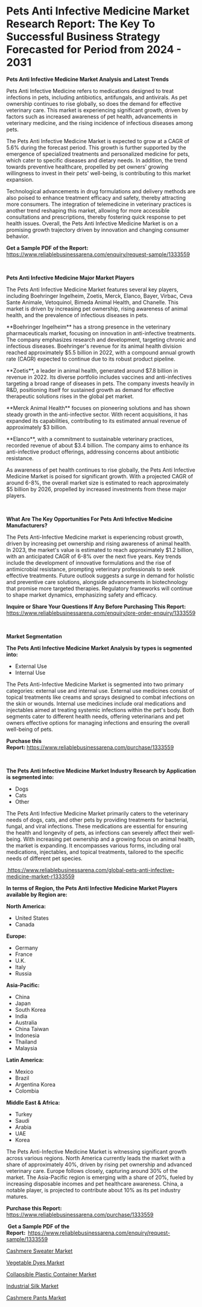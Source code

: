 <p><h1>Pets Anti Infective Medicine Market Research Report: The Key To Successful Business Strategy Forecasted for Period from 2024 - 2031</h1></p><p><strong>Pets Anti Infective Medicine Market Analysis and Latest Trends</strong></p>
<p><p>Pets Anti Infective Medicine refers to medications designed to treat infections in pets, including antibiotics, antifungals, and antivirals. As pet ownership continues to rise globally, so does the demand for effective veterinary care. This market is experiencing significant growth, driven by factors such as increased awareness of pet health, advancements in veterinary medicine, and the rising incidence of infectious diseases among pets.</p><p>The Pets Anti Infective Medicine Market is expected to grow at a CAGR of 5.6% during the forecast period. This growth is further supported by the emergence of specialized treatments and personalized medicine for pets, which cater to specific diseases and dietary needs. In addition, the trend towards preventive healthcare, propelled by pet owners’ growing willingness to invest in their pets' well-being, is contributing to this market expansion.</p><p>Technological advancements in drug formulations and delivery methods are also poised to enhance treatment efficacy and safety, thereby attracting more consumers. The integration of telemedicine in veterinary practices is another trend reshaping this market, allowing for more accessible consultations and prescriptions, thereby fostering quick response to pet health issues. Overall, the Pets Anti Infective Medicine Market is on a promising growth trajectory driven by innovation and changing consumer behavior.</p></p>
<p><strong>Get a Sample PDF of the Report:&nbsp;</strong> <a href="https://www.reliablebusinessarena.com/enquiry/request-sample/1333559?utm_campaign=1841&utm_medium=2&utm_source=Github&utm_content=ia&utm_term=12122024&utm_id=pets-anti-infective-medicine">https://www.reliablebusinessarena.com/enquiry/request-sample/1333559</a></p>
<p>&nbsp;</p>
<p><strong>Pets Anti Infective Medicine Major Market Players</strong></p>
<p><p>The Pets Anti Infective Medicine Market features several key players, including Boehringer Ingelheim, Zoetis, Merck, Elanco, Bayer, Virbac, Ceva Sante Animale, Vetoquinol, Bimeda Animal Health, and Chanelle. This market is driven by increasing pet ownership, rising awareness of animal health, and the prevalence of infectious diseases in pets.</p><p>**Boehringer Ingelheim** has a strong presence in the veterinary pharmaceuticals market, focusing on innovation in anti-infective treatments. The company emphasizes research and development, targeting chronic and infectious diseases. Boehringer's revenue for its animal health division reached approximately $5.5 billion in 2022, with a compound annual growth rate (CAGR) expected to continue due to its robust product pipeline.</p><p>**Zoetis**, a leader in animal health, generated around $7.8 billion in revenue in 2022. Its diverse portfolio includes vaccines and anti-infectives targeting a broad range of diseases in pets. The company invests heavily in R&D, positioning itself for sustained growth as demand for effective therapeutic solutions rises in the global pet market.</p><p>**Merck Animal Health** focuses on pioneering solutions and has shown steady growth in the anti-infective sector. With recent acquisitions, it has expanded its capabilities, contributing to its estimated annual revenue of approximately $3 billion.</p><p>**Elanco**, with a commitment to sustainable veterinary practices, recorded revenue of about $3.4 billion. The company aims to enhance its anti-infective product offerings, addressing concerns about antibiotic resistance.</p><p>As awareness of pet health continues to rise globally, the Pets Anti Infective Medicine Market is poised for significant growth. With a projected CAGR of around 6-8%, the overall market size is estimated to reach approximately $5 billion by 2026, propelled by increased investments from these major players.</p></p>
<p>&nbsp;</p>
<p><strong>What Are The Key Opportunities For Pets Anti Infective Medicine Manufacturers?</strong></p>
<p><p>The Pets Anti-Infective Medicine market is experiencing robust growth, driven by increasing pet ownership and rising awareness of animal health. In 2023, the market's value is estimated to reach approximately $1.2 billion, with an anticipated CAGR of 6-8% over the next five years. Key trends include the development of innovative formulations and the rise of antimicrobial resistance, prompting veterinary professionals to seek effective treatments. Future outlook suggests a surge in demand for holistic and preventive care solutions, alongside advancements in biotechnology that promise more targeted therapies. Regulatory frameworks will continue to shape market dynamics, emphasizing safety and efficacy.</p></p>
<p><strong>Inquire or Share Your Questions If Any Before Purchasing This Report:</strong> <a href="https://www.reliablebusinessarena.com/enquiry/pre-order-enquiry/1333559?utm_campaign=1841&utm_medium=2&utm_source=Github&utm_content=ia&utm_term=12122024&utm_id=pets-anti-infective-medicine">https://www.reliablebusinessarena.com/enquiry/pre-order-enquiry/1333559</a></p>
<p>&nbsp;</p>
<p><strong>Market Segmentation</strong></p>
<p><strong>The Pets Anti Infective Medicine Market Analysis by types is segmented into:</strong></p>
<p><ul><li>External Use</li><li>Internal Use</li></ul></p>
<p><p>The Pets Anti-Infective Medicine Market is segmented into two primary categories: external use and internal use. External use medicines consist of topical treatments like creams and sprays designed to combat infections on the skin or wounds. Internal use medicines include oral medications and injectables aimed at treating systemic infections within the pet's body. Both segments cater to different health needs, offering veterinarians and pet owners effective options for managing infections and ensuring the overall well-being of pets.</p></p>
<p><strong>Purchase this Report:&nbsp;</strong><a href="https://www.reliablebusinessarena.com/purchase/1333559?utm_campaign=1841&utm_medium=2&utm_source=Github&utm_content=ia&utm_term=12122024&utm_id=pets-anti-infective-medicine">https://www.reliablebusinessarena.com/purchase/1333559</a></p>
<p>&nbsp;</p>
<p><strong>The Pets Anti Infective Medicine Market Industry Research by Application is segmented into:</strong></p>
<p><ul><li>Dogs</li><li>Cats</li><li>Other</li></ul></p>
<p><p>The Pets Anti Infective Medicine Market primarily caters to the veterinary needs of dogs, cats, and other pets by providing treatments for bacterial, fungal, and viral infections. These medications are essential for ensuring the health and longevity of pets, as infections can severely affect their well-being. With increasing pet ownership and a growing focus on animal health, the market is expanding. It encompasses various forms, including oral medications, injectables, and topical treatments, tailored to the specific needs of different pet species.</p></p>
<p><a href="https://www.reliablebusinessarena.com/global-pets-anti-infective-medicine-market-r1333559?utm_campaign=1841&utm_medium=2&utm_source=Github&utm_content=ia&utm_term=12122024&utm_id=pets-anti-infective-medicine">&nbsp;https://www.reliablebusinessarena.com/global-pets-anti-infective-medicine-market-r1333559</a></p>
<p><strong>In terms of Region, the Pets Anti Infective Medicine Market Players available by Region are:</strong></p>
<p>
    <p> <strong> North America: </strong>
        <ul>
            <li>United States</li>
            <li>Canada</li>
        </ul>
        </p> 
    <p> <strong> Europe: </strong>
        <ul>
            <li>Germany</li>
            <li>France</li>
            <li>U.K.</li>
            <li>Italy</li>
            <li>Russia</li>
        </ul>
        </p> 
    <p> <strong> Asia-Pacific: </strong>
        <ul>
            <li>China</li>
            <li>Japan</li>
            <li>South Korea</li>
            <li>India</li>
            <li>Australia</li>
            <li>China Taiwan</li>
            <li>Indonesia</li>
            <li>Thailand</li>
            <li>Malaysia</li>
        </ul>
        </p> 
    <p> <strong> Latin America: </strong>
        <ul>
            <li>Mexico</li>
            <li>Brazil</li>
            <li>Argentina Korea</li>
            <li>Colombia</li>
        </ul>
        </p> 
    <p> <strong> Middle East & Africa: </strong>
        <ul>
            <li>Turkey</li>
            <li>Saudi</li>
            <li>Arabia</li>
            <li>UAE</li>
            <li>Korea</li>
        </ul>
    </p>
    </p>
<p><p>The Pets Anti-Infective Medicine Market is witnessing significant growth across various regions. North America currently leads the market with a share of approximately 40%, driven by rising pet ownership and advanced veterinary care. Europe follows closely, capturing around 30% of the market. The Asia-Pacific region is emerging with a share of 20%, fueled by increasing disposable incomes and pet healthcare awareness. China, a notable player, is projected to contribute about 10% as its pet industry matures.</p></p>
<p><strong>Purchase this Report: </strong><a href="https://www.reliablebusinessarena.com/purchase/1333559?utm_campaign=1841&utm_medium=2&utm_source=Github&utm_content=ia&utm_term=12122024&utm_id=pets-anti-infective-medicine">https://www.reliablebusinessarena.com/purchase/1333559</a></p>
<p>&nbsp;<strong>Get a Sample PDF of the Report:&nbsp;&nbsp;</strong><a href="https://www.reliablebusinessarena.com/enquiry/request-sample/1333559?utm_campaign=1841&utm_medium=2&utm_source=Github&utm_content=ia&utm_term=12122024&utm_id=pets-anti-infective-medicine">https://www.reliablebusinessarena.com/enquiry/request-sample/1333559</a></p>
<p><strong></strong></p>
<p><p><a href="https://www.linkedin.com/pulse/c-hannibex-sqmmf?utm_campaign=1841&utm_medium=2&utm_source=Github&utm_content=ia&utm_term=12122024&utm_id=pets-anti-infective-medicine">Cashmere Sweater Market</a></p><p><a href="https://www.linkedin.com/pulse/investigating-vegetable-dyes-market-size-projected-cagr-8-evaluation-xd2vc?utm_campaign=1841&utm_medium=2&utm_source=Github&utm_content=ia&utm_term=12122024&utm_id=pets-anti-infective-medicine">Vegetable Dyes Market</a></p><p><a href="https://www.linkedin.com/pulse/c-hannibex-sqmmf?utm_campaign=1841&utm_medium=2&utm_source=Github&utm_content=ia&utm_term=12122024&utm_id=pets-anti-infective-medicine">Collapsible Plastic Container Market</a></p><p><a href="https://www.linkedin.com/pulse/industrial-silk-market-trends-report-examining-current-size-share-nexmc?utm_campaign=1841&utm_medium=2&utm_source=Github&utm_content=ia&utm_term=12122024&utm_id=pets-anti-infective-medicine">Industrial Silk Market</a></p><p><a href="https://www.linkedin.com/pulse/c-hannibex-sqmmf?utm_campaign=1841&utm_medium=2&utm_source=Github&utm_content=ia&utm_term=12122024&utm_id=pets-anti-infective-medicine">Cashmere Pants Market</a></p></p>